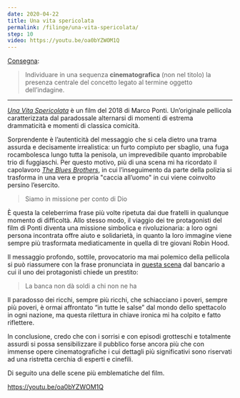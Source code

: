 ```yaml
---
date: 2020-04-22
title: Una vita spericolata
permalink: /filinge/una-vita-spericolata/
step: 10
video: https://youtu.be/oa0bYZWOM1Q
---
```

[Consegna](https://filinge.blogspot.com/2020/04/step-10-nel-cinema.html):

> Individuare in una sequenza **cinematografica** (non nel titolo) la presenza centrale del concetto legato al termine oggetto dell’indagine.

---

<cite>[Una Vita Spericolata](https://www.imdb.com/title/tt6917272/ '“Una Vita Spericolata„ su IMDb')</cite> è un film del 2018 di Marco Ponti. Un’originale pellicola caratterizzata dal paradossale alternarsi di momenti di estrema drammaticità e momenti di classica comicità.

Sorprendente è l’autenticità del messaggio che si cela dietro una trama assurda e decisamente irrealistica: un furto compiuto per sbaglio, una fuga rocambolesca lungo tutta la penisola, un imprevedibile quanto improbabile trio di fuggiaschi. Per questo motivo, più di una scena mi ha ricordato il capolavoro <cite lang='en'><a hreflang='it' href='https://it.wikipedia.org/wiki/The_Blues_Brothers_-_I_fratelli_Blues' title='“The Blues Brothers” su Wikipedia'>The Blues Brothers</a></cite>, in cui l’inseguimento da parte della polizia si trasforma in una vera e propria "caccia all’uomo" in cui viene coinvolto persino l’esercito.

> Siamo in missione per conto di Dio

È questa la celeberrima frase più volte ripetuta dai due fratelli in qualunque momento di difficoltà. Allo stesso modo, il viaggio dei tre protagonisti del film di Ponti diventa una missione simbolica e rivoluzionaria: a loro ogni persona incontrata offre aiuto e solidarietà, in quanto la loro immagine viene sempre più trasformata mediaticamente in quella di tre giovani Robin Hood.

Il messaggio profondo, sottile, provocatorio ma mai polemico della pellicola si può riassumere con la frase pronunciata in [questa scena](https://youtu.be/u_1qt0riSkQ) dal bancario a cui il uno dei protagonisti chiede un prestito:

> La banca non dà soldi a chi non ne ha

Il paradosso dei ricchi, sempre più ricchi, che schiacciano i poveri, sempre più poveri, è ormai affrontato “in tutte le salse” dal mondo dello spettacolo in ogni nazione, ma questa rilettura in chiave ironica mi ha colpito e fatto riflettere.

In conclusione, credo che con i sorrisi e con episodi grotteschi e totalmente assurdi si possa sensibilizzare il pubblico forse ancora più che con immense opere cinematografiche i cui dettagli più significativi sono riservati ad una ristretta cerchia di esperti e cinefili.

Di seguito una delle scene più emblematiche del film.

https://youtu.be/oa0bYZWOM1Q

